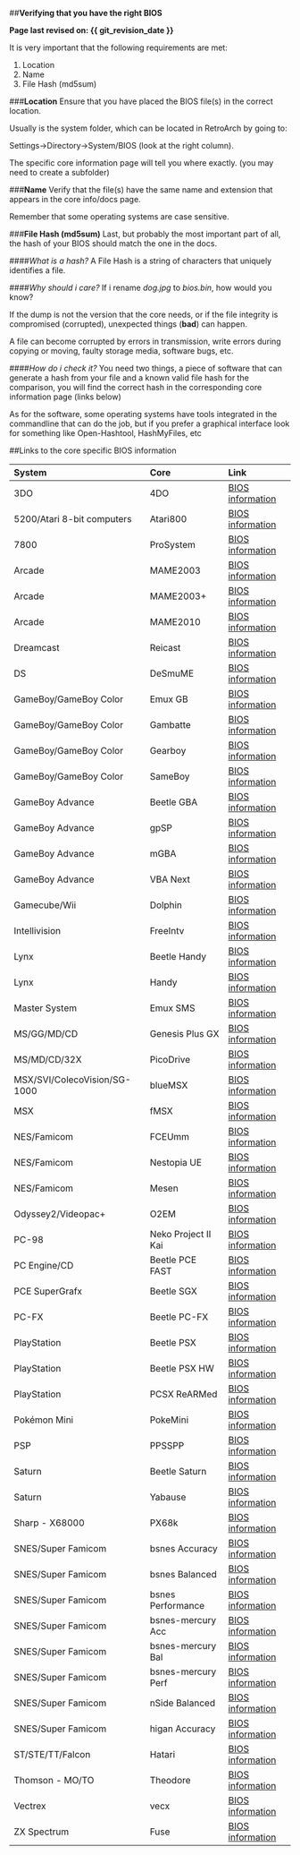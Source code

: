 ##**Verifying that you have the right BIOS**

**Page last revised on: {{ git_revision_date }}**

It is very important that the following requirements are met:

1. Location
2. Name
3. File Hash (md5sum)

###**Location**
Ensure that you have placed the BIOS file(s) in the correct location.

Usually is the system folder, which can be located in RetroArch by going to:

Settings->Directory->System/BIOS (look at the right column).

The specific core information page will tell you where exactly. (you may need to create a subfolder)

###**Name**
Verify that the file(s) have the same name and extension that appears in the core info/docs page.

Remember that some operating systems are case sensitive.

###**File Hash (md5sum)**
Last, but probably the most important part of all, the hash of your BIOS should match the one in the docs.

####*What is a hash?*
A File Hash is a string of characters that uniquely identifies a file.

####*Why should i care?*
If i rename *dog.jpg* to *bios.bin*, how would you know?

If the dump is not the version that the core needs, or if the file integrity is compromised (corrupted), unexpected things (**bad**) can happen.

A file can become corrupted by errors in transmission, write errors during copying or moving, faulty storage media, software bugs, etc. 

####*How do i check it?*
You need two things, a piece of software that can generate a hash from your file and a known valid file hash for the comparison, you will find the correct hash in the corresponding core information page (links below)

As for the software, some operating systems have tools integrated in the commandline that can do the job, but if you prefer a graphical interface look for something like Open-Hashtool, HashMyFiles, etc

##Links to the core specific BIOS information

System                        | Core               | Link |
|:----------------------------|:-------------------|:--------------------------------------------------------------------|
3DO                           | 4DO                | [BIOS information](https://docs.libretro.com/library/4do/#bios)
5200/Atari 8-bit computers    | Atari800           | [BIOS information](https://docs.libretro.com/library/atari800/#bios)
7800                          | ProSystem          | [BIOS information](https://docs.libretro.com/library/prosystem/#bios)
Arcade                        | MAME2003           | [BIOS information](https://docs.libretro.com/library/mame_2003/#bios)
Arcade                        | MAME2003+          | [BIOS information](https://docs.libretro.com/library/mame2003_plus/#bios)
Arcade                        | MAME2010           | [BIOS information](https://docs.libretro.com/library/mame_2010/#bios)
Dreamcast                     | Reicast            | [BIOS information](https://docs.libretro.com/library/reicast/#bios)
DS                            | DeSmuME            | [BIOS information](https://docs.libretro.com/library/desmume/#bios)
GameBoy/GameBoy Color         | Emux GB            | [BIOS information](https://docs.libretro.com/library/emux_gb/#bios)
GameBoy/GameBoy Color         | Gambatte           | [BIOS information](https://docs.libretro.com/library/gambatte/#bios)
GameBoy/GameBoy Color         | Gearboy            | [BIOS information](https://docs.libretro.com/library/gearboy/#bios)
GameBoy/GameBoy Color         | SameBoy            | [BIOS information](https://docs.libretro.com/library/sameboy/#bios)
GameBoy Advance               | Beetle GBA         | [BIOS information](https://docs.libretro.com/library/beetle_gba/#bios)
GameBoy Advance               | gpSP               | [BIOS information](https://docs.libretro.com/library/gpsp/#bios)
GameBoy Advance               | mGBA               | [BIOS information](https://docs.libretro.com/library/mgba/#bios)
GameBoy Advance               | VBA Next           | [BIOS information](https://docs.libretro.com/library/vba_next/#bios)
Gamecube/Wii                  | Dolphin            | [BIOS information](https://docs.libretro.com/library/dolphin/#bios)
Intellivision                 | FreeIntv           | [BIOS information](https://docs.libretro.com/library/freeintv/#bios)
Lynx                          | Beetle Handy       | [BIOS information](https://docs.libretro.com/library/beetle_handy/#bios)
Lynx                          | Handy              | [BIOS information](https://docs.libretro.com/library/handy/#bios)
Master System                 | Emux SMS           | [BIOS information](https://docs.libretro.com/library/emux_sms/#bios)
MS/GG/MD/CD                   | Genesis Plus GX    | [BIOS information](https://docs.libretro.com/library/genesis_plus_gx/#bios)
MS/MD/CD/32X                  | PicoDrive          | [BIOS information](https://docs.libretro.com/library/picodrive/#bios)
MSX/SVI/ColecoVision/SG-1000  | blueMSX            | [BIOS information](https://docs.libretro.com/library/bluemsx/#bios)
MSX                           | fMSX               | [BIOS information](https://docs.libretro.com/library/fmsx/#bios)
NES/Famicom                   | FCEUmm             | [BIOS information](https://docs.libretro.com/library/fceumm/#bios)
NES/Famicom                   | Nestopia UE        | [BIOS information](https://docs.libretro.com/library/nestopia_ue/#bios)
NES/Famicom                   | Mesen              | [BIOS information](https://docs.libretro.com/library/mesen/#bios)
Odyssey2/Videopac+            | O2EM               | [BIOS information](https://docs.libretro.com/library/o2em/#bios)
PC-98                         | Neko Project II Kai| [BIOS information](https://docs.libretro.com/library/neko_project_ii_kai/#bios)
PC Engine/CD                  | Beetle PCE FAST    | [BIOS information](https://docs.libretro.com/library/beetle_pce_fast/#bios)
PCE SuperGrafx                | Beetle SGX         | [BIOS information](https://docs.libretro.com/library/beetle_sgx/#bios)
PC-FX                         | Beetle PC-FX       | [BIOS information](https://docs.libretro.com/library/beetle_pc_fx/#bios)
PlayStation                   | Beetle PSX         | [BIOS information](https://docs.libretro.com/library/beetle_psx/#bios)
PlayStation                   | Beetle PSX HW      | [BIOS information](https://docs.libretro.com/library/beetle_psx_hw/#bios)
PlayStation                   | PCSX ReARMed       | [BIOS information](https://docs.libretro.com/library/pcsx_rearmed/#bios)
Pokémon Mini                  | PokeMini           | [BIOS information](https://docs.libretro.com/library/pokemini/#bios)
PSP                           | PPSSPP             | [BIOS information](https://docs.libretro.com/library/ppsspp/#bios)
Saturn                        | Beetle Saturn      | [BIOS information](https://docs.libretro.com/library/beetle_saturn/#bios)
Saturn                        | Yabause            | [BIOS information](https://docs.libretro.com/library/yabause/#bios)
Sharp - X68000                | PX68k              | [BIOS information](https://docs.libretro.com/library/px68k/#bios)
SNES/Super Famicom            | bsnes Accuracy     | [BIOS information](https://docs.libretro.com/library/bsnes_accuracy/#bios)
SNES/Super Famicom            | bsnes Balanced     | [BIOS information](https://docs.libretro.com/library/bsnes_balanced/#bios)
SNES/Super Famicom            | bsnes Performance  | [BIOS information](https://docs.libretro.com/library/bsnes_performance/#bios)
SNES/Super Famicom            | bsnes-mercury Acc  | [BIOS information](https://docs.libretro.com/library/bsnes_mercury_accuracy/#bios)
SNES/Super Famicom            | bsnes-mercury Bal  | [BIOS information](https://docs.libretro.com/library/bsnes_mercury_balanced/#bios)
SNES/Super Famicom            | bsnes-mercury Perf | [BIOS information](https://docs.libretro.com/library/bsnes_mercury_performance/#bios)
SNES/Super Famicom            | nSide Balanced     | [BIOS information](https://docs.libretro.com/library/nside_balanced/#bios)
SNES/Super Famicom            | higan Accuracy     | [BIOS information](https://docs.libretro.com/library/higan_accuracy/#bios)
ST/STE/TT/Falcon              | Hatari             | [BIOS information](https://docs.libretro.com/library/hatari/#bios)
Thomson - MO/TO               | Theodore           | [BIOS information](https://docs.libretro.com/library/theodore/#bios)
Vectrex                       | vecx               | [BIOS information](https://docs.libretro.com/library/vecx/#bios)
ZX Spectrum                   | Fuse               | [BIOS information](https://docs.libretro.com/library/fuse/#bios)
